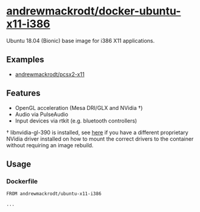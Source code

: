 # [andrewmackrodt/docker-ubuntu-x11-i386](https://github.com/andrewmackrodt/dockerfiles/tree/master/ubuntu-x11-i386)

Ubuntu 18.04 (Bionic) base image for i386 X11 applications.

## Examples
- [andrewmackrodt/pcsx2-x11](https://hub.docker.com/r/andrewmackrodt/pcsx2-x11)

## Features

* OpenGL acceleration (Mesa DRI/GLX and NVidia †)
* Audio via PulseAudio
* Input devices via rtkit (e.g. bluetooth controllers)

† libnvidia-gl-390 is installed, see [here][gist] if you have a different
proprietary NVidia driver installed on how to mount the correct drivers to
the container without requiring an image rebuild.

[gist]: https://gist.github.com/andrewmackrodt/e5f9eaf63c9296db73901796bc46a3f8

## Usage

### Dockerfile

```
FROM andrewmackrodt/ubuntu-x11-i386

...
```
